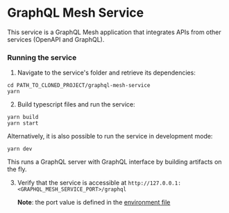 # GraphQL Mesh Service

This service is a GraphQL Mesh application that integrates APIs from other services (OpenAPI and GraphQL).

### Running the service

1. Navigate to the service's folder and retrieve its dependencies:

```shell
cd PATH_TO_CLONED_PROJECT/graphql-mesh-service
yarn
```

2. Build typescript files and run the service:

```shell
yarn build
yarn start
```

Alternatively, it is also possible to run the service in development mode:

```shell
yarn dev 
```

This runs a GraphQL server with GraphQL interface by building artifacts on the fly.

3. Verify that the service is accessible at `http://127.0.0.1:<GRAPHQL_MESH_SERVICE_PORT>/graphql`

    **Note**: the port value is defined in the [environment file](../.env)
